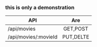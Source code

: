 ### this is only a demonstration


| API                  |      Are      | 
|----------------------|:-------------:|
| /api/movies          |  GET,POST     | 
| /api/movies/:movieId |  PUT,DELTE    |  
